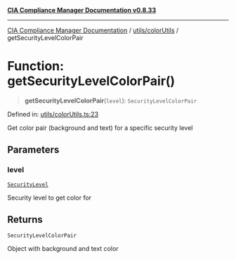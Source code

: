 [**CIA Compliance Manager Documentation v0.8.33**](../../../README.md)

***

[CIA Compliance Manager Documentation](../../../modules.md) / [utils/colorUtils](../README.md) / getSecurityLevelColorPair

# Function: getSecurityLevelColorPair()

> **getSecurityLevelColorPair**(`level`): `SecurityLevelColorPair`

Defined in: [utils/colorUtils.ts:23](https://github.com/Hack23/cia-compliance-manager/blob/1f4f2c51bc48d917eff1eb43881cee05d381f406/src/utils/colorUtils.ts#L23)

Get color pair (background and text) for a specific security level

## Parameters

### level

[`SecurityLevel`](../../../types/cia/type-aliases/SecurityLevel.md)

Security level to get color for

## Returns

`SecurityLevelColorPair`

Object with background and text color
